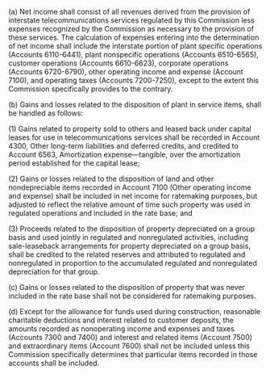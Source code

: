 (a) Net income shall consist of all revenues derived from the provision of interstate telecommunications services regulated by this Commission less expenses recognized by the Commission as necessary to the provision of these services. The calculation of expenses entering into the determination of net income shall include the interstate portion of plant specific operations (Accounts 6110-6441), plant nonspecific operations (Accounts 6510-6565), customer operations (Accounts 6610-6623), corporate operations (Accounts 6720-6790), other operating income and expense (Account 7100), and operating taxes (Accounts 7200-7250), except to the extent this Commission specifically provides to the contrary.

(b) Gains and losses related to the disposition of plant in service items, shall be handled as follows:

(1) Gains related to property sold to others and leased back under capital leases for use in telecommunications services shall be recorded in Account 4300, Other long-term liabilities and deferred credits, and credited to Account 6563, Amortization expense—tangible, over the amortization period established for the capital lease;

(2) Gains or losses related to the disposition of land and other nondepreciable items recorded in Account 7100 (Other operating income and expense) shall be included in net income for ratemaking purposes, but adjusted to reflect the relative amount of time such property was used in regulated operations and included in the rate base; and

(3) Proceeds related to the disposition of property depreciated on a group basis and used jointly in regulated and nonregulated activities, including sale-leaseback arrangements for property depreciated on a group basis, shall be credited to the related reserves and attributed to regulated and nonregulated in proportion to the accumulated regulated and nonregulated depreciation for that group.

(c) Gains or losses related to the disposition of property that was never included in the rate base shall not be considered for ratemaking purposes.

(d) Except for the allowance for funds used during construction, reasonable charitable deductions and interest related to customer deposits, the amounts recorded as nonoperating income and expenses and taxes (Accounts 7300 and 7400) and interest and related items (Account 7500) and extraordinary items (Account 7600) shall not be included unless this Commission specifically determines that particular items recorded in those accounts shall be included.

